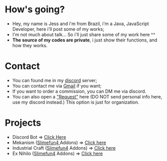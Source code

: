 # How's going?
- Hey, my name is Jess and i'm from Brazil, i'm a Java, JavaScript Developer, here i'll post some of my works;
- I'm not much about talk... So i'll just share some of my work here ^^
- **The source of my codes are private**, i just show their functions, and how they works.

# Contact
- You can found me in my [discord](https://discord.gg/nJ83UkbYue) server;
- You can contact me via [Gmail](exotik.contato@gmail.com) if you want;
- If you want to order a commission, you can DM me via discord.
- You can also open a ["Request"](https://github.com/TheExotik/TheExotik/issues) here (DO NOT send personal info here, use my discord instead.) This option is just for organization.

# Projects
- Discord Bot => [Click Here](https://github.com/TheExotik/Discord-Bot)
- Mekanism ([Slimefun4 ](https://github.com/Slimefun/Slimefun4) Addons) => [Click here](https://github.com/TheExotik/Mekanism)
- Industrial Craft ([Slimefun4](https://github.com/Slimefun/Slimefun4) Addons) => [Click here](https://github.com/TheExotik/IndustrialCraft)
- Ex Nihilo ([Slimefun4](https://github.com/Slimefun/Slimefun4) Addons) => [Click here](https://github.com/TheExotik/ExNihilo)
